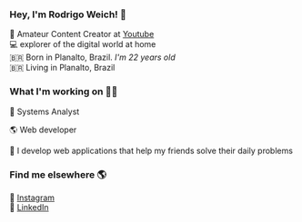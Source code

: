 ### Hey, I'm Rodrigo Weich! 👋

🍿 Amateur Content Creator at [Youtube](https://www.youtube.com/channel/UCKznyqhgTRBncH0pcnfRAYw) <br>
💻 explorer of the digital world at home <br>
🇧🇷 Born in Planalto, Brazil. *I'm 22 years old* <br>
🇧🇷 Living in Planalto, Brazil

### What I'm working on 👨‍💻

:school: Systems Analyst <br>

🌎 Web developer <br>

🚀 I develop web applications that help my friends solve their daily problems <br>

### Find me elsewhere 🌎

📸 [Instagram](https://instagram.com/rodrigo.weich/) <br>
💼 [LinkedIn](https://www.linkedin.com/in/rodrigoweich/) <br>